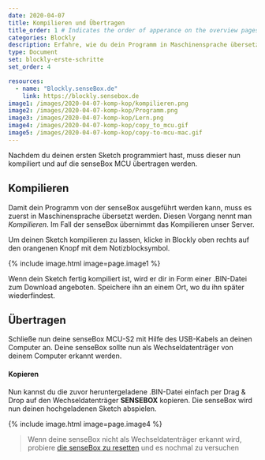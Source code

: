 ```yaml
---
date: 2020-04-07
title: Kompilieren und Übertragen
title_order: 1 # Indicates the order of apperance on the overview pages
categories: Blockly
description: Erfahre, wie du dein Programm in Maschinensprache übersetzt und es auf deine senseBox MCU überträgst.
type: Document
set: blockly-erste-schritte
set_order: 4

resources:
  - name: "Blockly.senseBox.de"
    link: https://blockly.sensebox.de
image1: /images/2020-04-07-komp-kop/kompilieren.png
image2: /images/2020-04-07-komp-kop/Programm.png
image3: /images/2020-04-07-komp-kop/Lern.png
image4: /images/2020-04-07-komp-kop/copy_to_mcu.gif
image5: /images/2020-04-07-komp-kop/copy-to-mcu-mac.gif
---
```


Nachdem du deinen ersten Sketch programmiert hast, muss dieser nun kompiliert und auf die senseBox MCU übertragen werden.

## Kompilieren

Damit dein Programm von der senseBox ausgeführt werden kann, muss es zuerst in Maschinensprache übersetzt werden. Diesen Vorgang nennt man _Kompilieren_. Im Fall der senseBox übernimmt das Kompilieren unser Server.

Um deinen Sketch kompilieren zu lassen, klicke in Blockly oben rechts auf den orangenen Knopf mit dem Notizblocksymbol.

{% include image.html image=page.image1 %}

Wenn dein Sketch fertig kompiliert ist, wird er dir in Form einer .BIN-Datei zum Download angeboten. Speichere ihn an einem Ort, wo du ihn später wiederfindest.

## Übertragen

Schließe nun deine senseBox MCU-S2 mit Hilfe des USB-Kabels an deinen Computer an. Deine senseBox sollte nun als Wechseldatenträger von deinem Computer erkannt werden.

#### Kopieren

Nun kannst du die zuvor heruntergeladene .BIN-Datei einfach per Drag & Drop auf den Wechseldatenträger <b>SENSEBOX</b> kopieren. Die senseBox wird nun deinen hochgeladenen Sketch abspielen.

{% include image.html image=page.image4 %}

> Wenn deine senseBox nicht als Wechseldatenträger erkannt wird, probiere [die senseBox zu resetten](/misc/reset-mcus2/) und es nochmal zu versuchen
